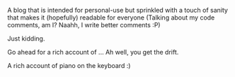 A blog that is intended for personal-use but sprinkled with a touch of sanity that makes it (hopefully) readable for everyone (Talking about my code comments, am I? Naahh, I write better comments :P) 

Just kidding.

Go ahead for a rich account of ... Ah well, you get the drift.

A rich account of piano on the keyboard :)




